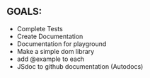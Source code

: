 ## GOALS:
* Complete Tests
* Create Documentation
* Documentation for playground
* Make a simple dom library
* add @example to each
* JSdoc to github documentation (Autodocs)
